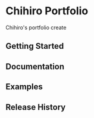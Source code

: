# Chihiro Portfolio

Chihiro's portfolio create

## Getting Started

## Documentation

## Examples

## Release History
